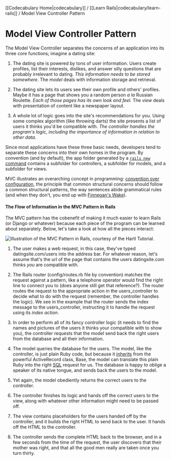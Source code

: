 [[Codecabulary Home|codecabulary]] / [[Learn Rails|codecabulary/learn-rails]] / Model View Controller Pattern

# Model View Controller Pattern

The Model View Controller separates the concerns of an application into its three core functions; imagine a dating site:

1) The dating site is powered by tons of user information. Users create profiles, list their interests, dislikes, and answer silly questions that are probably irrelevant to dating. _This information needs to be stored somewhere_. The _model_ deals with information storage and retrieval.

2) The dating site lets its users see their own profile and others' profiles. Maybe it has a page that shows you a random person _a la_ Russian Roulette. _Each of those pages has its own look and feel_. The _view_ deals with presentation of content like a newspaper layout. 

3) A whole lot of logic goes into the site's recommendations for you. Using some complex algorithm (like throwing darts) the site presents a list of users it thinks you'd be compatible with. _The controller handles the program's logic, including the importance of information in relation to other data_. 

Since most applications have these three basic needs, developers tend to separate these concerns into their own homes in the program. By convention (and by default), the app folder generated by a [`rails new` command](google.com) contains a subfolder for controllers, a subfolder for models, and a subfolder for views. 

MVC illustrates an overarching concept in programming: [convention over configuration](google.com), the principle that common structural concerns should follow a common structural patterns, the way sentences abide grammatical rules (and when they don't, you end up with [Finnegan's Wake](http://en.wikipedia.org/wiki/Finnegans_Wake)). 

#### The Flow of Information in the MVC Pattern in Rails

The MVC pattern has the cobenefit of making it much easier to learn Rails (or Django or whatever) because each piece of the program can be learned about separately. Below, let's take a look at how all the pieces interact:

![Illustration of the MVC Pattern in Rails, courtesy of the [Hartl Tutorial](http://ruby.railstutorial.org/chapters/a-demo-app#sec-mvc_in_action).](http://ruby.railstutorial.org/images/figures/mvc_detailed.png)

1) The user makes a web request, in this case, they've typed datingsite.com/users into the address bar. For whatever reason, let's assume that's the url of the page that contains the users datingsite.com thinks _you_ are compatible with. 

2) The Rails router (config/routes.rb file by convention) matches the request against a pattern, like a telephone operator would find the right line to connect you to (does anyone still get that reference?). The router routes the request to the appropriate action in the users_controller to decide what to do with the request (remember, the controller handles the logic). We see in the example that the router sends the index message to the users_controller, instructing it to handle the request using its _index action_.

3) In order to perform all of its fancy controller logic (it needs to find the names and pictures of the users it thinks your compatible with to show you), the controller requests that the model send back the right users from the database and all their information.

4) The model queries the database for the users. The model, like the controller, is just plain Ruby code, but because it [inherits](google.com) from the powerful ActiveRecord class, Base, the model can translate this plain Ruby into the right [SQL](google.com) request for us. The database is happy to oblige a speaker of its native tongue, and sends back the users to the model. 

5) Yet again, the model obediently returns the correct users to the controller. 

6) The controller finishes its logic and hands off the correct users to the view, along with whatever other information might need to be passed off. 

7) The view contains placeholders for the users handed off by the controller, and it builds the right HTML to send back to the user. It hands off the HTML to the controller.

8) The controller sends the complete HTML back to the browser, and in a few seconds from the time of the request, the user discovers that their mother was right, and that all the good men really are taken once you turn thirty. 
